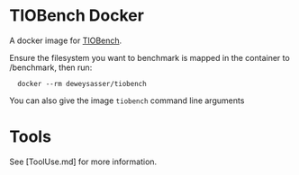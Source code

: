 TIOBench Docker
===============

A docker image for [TIOBench](https://sourceforge.net/projects/tiobench/).

Ensure the filesystem you want to benchmark is mapped in the container
to /benchmark, then run:

```
  docker --rm deweysasser/tiobench
```

You can also give the image `tiobench` command line arguments


Tools
=====
See [ToolUse.md] for more information.